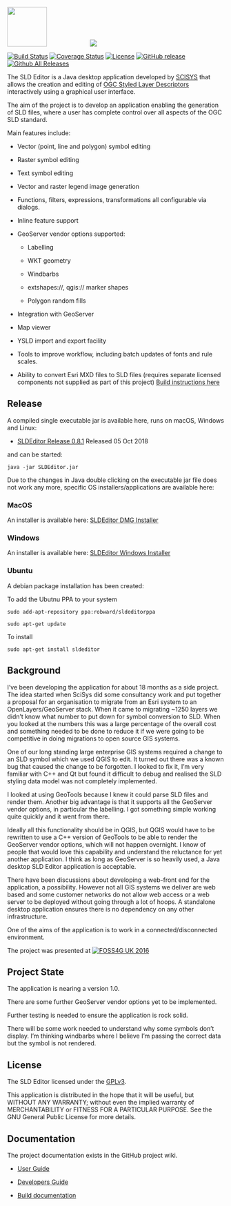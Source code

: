 <img src="https://github.com/robward-scisys/sldeditor/blob/master/doc/img/sldeditor-logo.png" height="92"><a href="http://gis.scisys.co.uk"><img src="http://www.scisys.co.uk/storage/template/img/logo-scisys.jpg" hspace="100"></a>

[![Build Status](https://img.shields.io/travis/robward-scisys/sldeditor/master.svg)](https://travis-ci.org/robward-scisys/sldeditor)
[![Coverage Status](https://img.shields.io/coveralls/robward-scisys/sldeditor/master.svg)](https://coveralls.io/github/robward-scisys/sldeditor?branch=master)
[![License](https://img.shields.io/github/license/robward-scisys/sldeditor.svg)](https://github.com/robward-scisys/sldeditor/blob/master/LICENSE)
[![GitHub release](https://img.shields.io/github/release/robward-scisys/sldeditor.svg)](https://github.com/robward-scisys/sldeditor/releases/download/v0.8.0/SLDEditor.jar)
[![Github All Releases](https://img.shields.io/github/downloads/robward-scisys/sldeditor/total.svg)](https://github.com/robward-scisys/sldeditor/releases/download/v0.8.0/SLDEditor.jar)

The SLD Editor is a Java desktop application developed by [SCISYS](http://gis.scisys.co.uk) that allows the creation and editing of [OGC Styled Layer Descriptors](http://www.opengeospatial.org/standards/sld) interactively using a graphical user interface.<p>

The aim of the project is to develop an application enabling the generation of SLD files, where a user has complete control over all aspects of the OGC SLD standard.<p>
<p>

Main features include:

* Vector (point, line and polygon) symbol editing

* Raster symbol editing

* Text symbol editing

* Vector and raster legend image generation

* Functions, filters, expressions, transformations all configurable via dialogs.

* Inline feature support

* GeoServer vendor options supported:

  * Labelling

  * WKT geometry

  * Windbarbs

  * extshapes://, qgis:// marker shapes

  * Polygon random fills

* Integration with GeoServer

* Map viewer

* YSLD import and export facility

* Tools to improve workflow, including batch updates of fonts and rule scales.

* Ability to convert Esri MXD files to SLD files (requires separate licensed components not supplied as part of this project) [Build instructions here](https://github.com/robward-scisys/sldeditor/wiki/generatesld)

## Release

A compiled single executable jar is available here, runs on macOS, Windows and Linux:

* [SLDEditor Release 0.8.1](https://github.com/robward-scisys/sldeditor/releases/download/v0.8.1/SLDEditor.jar) Released 05 Oct 2018

and can be started:

    java -jar SLDEditor.jar

Due to the changes in Java double clicking on the executable jar file does not work any more, specific OS installers/applications are available here:

### MacOS

An installer is available here: [SLDEditor DMG Installer](https://github.com/robward-scisys/sldeditor/releases/download/0.8.1/SLDEditor-Installer.dmg)

### Windows

An installer is available here: [SLDEditor Windows Installer](https://github.com/robward-scisys/sldeditor/releases/download/0.8.1/SLDEditor_installer.exe)

### Ubuntu

A debian package installation has been created:

To add the Ubutnu PPA to your system

    sudo add-apt-repository ppa:robward/sldeditorppa

    sudo apt-get update


To install

    sudo apt-get install sldeditor


## Background

I’ve been developing the application for about 18 months as a side project. The idea started when SciSys did some consultancy work and put together a proposal for an organisation to migrate from an Esri system to an OpenLayers/GeoServer stack. When it came to migrating ~1250 layers we didn’t know what number to put down for symbol conversion to SLD.  When you looked at the numbers this was a large percentage of the overall cost and something needed to be done to reduce it if we were going to be competitive in doing migrations to open source GIS systems.

One of our long standing large enterprise GIS systems required a change to an SLD symbol which we used QGIS to edit. It turned out there was a known bug that caused the change to be forgotten.  I looked to fix it, I’m very familiar with C++ and Qt but found it difficult to debug and realised the SLD styling data model was not completely implemented.

I looked at using GeoTools because I knew it could parse SLD files and render them. Another big advantage is that it supports all the GeoServer vendor options, in particular the labelling.  I got something simple working quite quickly and it went from there.

Ideally all this functionality should be in QGIS, but QGIS would have to be rewritten to use a C++ version of GeoTools to be able to render the GeoServer vendor options, which will not happen overnight.  I know of people that would love this capability and understand the reluctance for yet another application.  I think as long as GeoServer is so heavily used, a Java desktop SLD Editor application is acceptable.

There have been discussions about developing a web-front end for the application, a possibility. However not all GIS systems we deliver are web based and some customer networks do not allow web access or a web server to be deployed without going through a lot of hoops.  A standalone desktop application ensures there is no dependency on any other infrastructure.

One of the aims of the application is to work in a connected/disconnected environment.

The project was presented at [![FOSS4G UK 2016](http://uk.osgeo.org/foss4guk2016/images/foss4guk_2016_logo.png)](http://uk.osgeo.org/foss4guk2016/)

## Project State

The application is nearing a version 1.0.<p>

There are some further GeoServer vendor options yet to be implemented.

Further testing is needed to ensure the application is rock solid.

There will be some work needed to understand why some symbols don’t display. I’m thinking windbarbs where I believe I’m passing the correct data but the symbol is not rendered.

## License

The SLD Editor licensed under the [GPLv3](http://www.gnu.org/licenses/gpl-3.0.html).

This application is distributed in the hope that it will be useful, but WITHOUT ANY WARRANTY; without even the implied warranty of MERCHANTABILITY or FITNESS FOR A PARTICULAR PURPOSE.  See the GNU General Public License for more details.

## Documentation

The project documentation exists in the GitHub project wiki.

- [User Guide](https://github.com/robward-scisys/sldeditor/wiki/userguide)

- [Developers Guide](https://github.com/robward-scisys/sldeditor/wiki/devguide)

- [Build documentation](https://github.com/robward-scisys/sldeditor/wiki/build)

